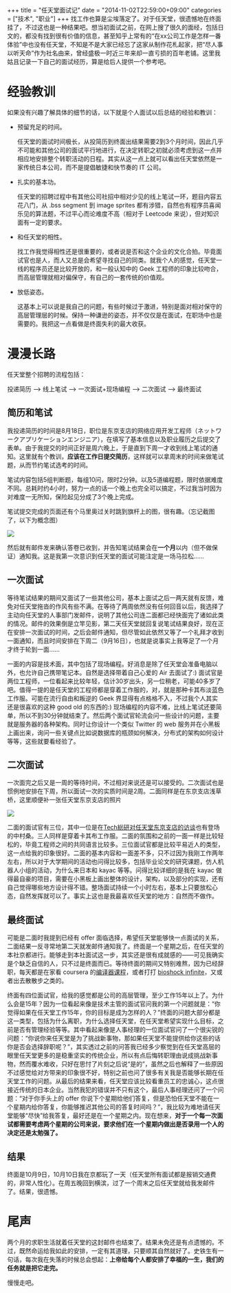 +++
title = "任天堂面试记"
date = "2014-11-02T22:59:00+09:00"
categories = ["技术", "职业"]
+++
找工作也算是尘埃落定了。对于任天堂，很遗憾地在终面挂了，不过这也是一种结果吧。想当初面试之前，在网上搜了很久的面经，包括日文的，都没有找到很有价值的信息，甚至知乎上常有的“在xx公司工作是怎样一番体验”中也没有任天堂，不知是不是大家已经忘了这家从制作花札起家，把“尽人事以听天命”作为社名由来，曾经盛极一时近三年来却一直亏损的百年老铺。这里我姑且记录一下自己的面试经历，算是给后人提供一个参考吧。

<!-- more -->

# 经验教训

如果没有兴趣了解具体的细节的话，以下就是个人面试以后总结的经验和教训：

- 预留充足的时间。

    任天堂的面试时间极长，从投简历到终面出结果需要2到3个月时间，因此几乎不可能和其他公司的面试平行地进行，在决定转职之初就必须考虑到这一点并相应地安排整个转职活动的日程。其实从这一点上就可以看出任天堂依然是一家传统日本公司，而不是提倡敏捷和快节奏的 IT 公司。

- 扎实的基本功。

    任天堂的招聘过程中有其他公司社招中相对少见的线上笔试一环，题目内容五花八门，从 .bss segment 到 image sprites 都有涉猎，自然也有程序员喜闻乐见的算法题，不过平心而论难度不高（相对于 Leetcode 来说），但对知识面有一定的要求。

- 和任天堂的相性。

    找工作我觉得相性还是很重要的，或者说是否和这个企业的文化合拍。毕竟面试官也是人，而人又总是会希望寻找自己的同类。就我个人的感觉，任天堂一线的程序员还是比较开放的，和一般认知中的 Geek 工程师的印象比较吻合，而高层管理就相对偏保守，有自己的一套传统的价值观。

- 放低姿态。

    这基本上可以说是我自己的问题，有些时候过于激进，特别是面对相对保守的高层管理层的时候。保持一种谦逊的姿态，并不仅仅是在面试，在职场中也是需要的。我把这一点看做是终面失利的最大收获。

# 漫漫长路

任天堂整个招聘的流程包括：

投递简历 --> 线上笔试 --> 一次面试+现场编程 --> 二次面试 --> 最终面试

## 简历和笔试

我投递简历的时间是8月18日，职位是东京支店的网络应用开发工程师（ネットワークアプリケーションエンジニア），在填写了基本信息以及职业履历之后提交了表单。由于我提交的时间正好是周六晚上，于是直到下周一才收到线上笔试的通知。这里就有个教训，**应该在工作日提交简历**，这样就可以拿周末的时间来做笔试题，从而节约笔试选考的时间。

笔试内容包括5组判断题，每组10问，限时2分钟。以及5道编程题，限时依据难度不同。总耗时约4小时，努力一点的话一个晚上也完全可以搞定，不过我当时因为对难度一无所知，保险起见分成了3个晚上完成。

笔试提交完成的页面还有个马里奥过关时跳到旗杆上的图，很有趣。（忘记截图了，以下为概念图）

![](http://i.imgur.com/BmeugmF.jpg)

然后就有邮件发来确认答卷已收到，并告知笔试结果会在**一个月**以内（但不做保证）通知我。这是我第一次意识到任天堂的面试可能注定是一场马拉松……

## 一次面试

等待笔试结果的期间又面试了一些其他公司，基本上面试之后一两天就有反馈，难免对任天堂拖沓的作风有些不满。在等待了两周依然没有任何回音以后，我选择了主动向任天堂的人事部门发邮件，说明了其他公司连二面都已经快面完了诸如此类的情况。邮件的效果倒是立竿见影，第二天任天堂就回复说笔试结果良好，现在正在安排一次面试的时间，之后会邮件通知，但尽管如此依然又等了一个礼拜才收到一面通知，而且时间安排在下周二（9月16日），也就是说事实上我等足了一个月才终于轮到一面……

一面的内容是技术面，其中包括了现场编程。好消息是除了任天堂会准备电脑以外，也允许自己携带笔记本。自然是选择带着自己心爱的 Air 去面试了:) 面试官是两位工程师，一位看起来比较年轻，估计30岁出头，另一位稍老，可能40多岁了吧。值得一提的是任天堂的工程师都是穿着工作服的，对，就是那种卡其布淡蓝色工作服。可能在流行自由和叛逆的 Geek 界显得有点格格不入，不过我个人其实还是很喜欢的这种 good old 的东西的:) 现场编程的内容不难，比线上笔试还要简单，所以不到30分钟就结束了。然后两个面试官轮流会问一些设计的问题，主要就是服务器的各种架构。同时让你设计一个类似 Twitter 的 web 服务并在小黑板上画出来，询问一些关键点比如说数据库的瓶颈如何解决，分布式的架构如何设计等等，这些就要看经验了。

## 二次面试

一次面完之后又是一周的等待时间，不过相对来说还是可以接受的。二次面试也是惯例地安排在下周，所以面试一次的实质时间是2周。二面同样是在东京支店浅草桥，这里顺便补一张任天堂东京支店的照片

![](http://i.imgur.com/vnC8tNb.jpg)

二面的面试官有三位，其中一位是在[Tech総研对任天堂东京支店的访谈](http://next.rikunabi.com/tech/docs/ct_s03600.jsp?p=002015)也有登场的中村桑。三人同样是穿着卡其布工作服。二面的氛围和之前的一面一样是比较轻松的，毕竟工程师之间的共同语言比较多。三位面试官都是比较平易近人的类型，这一点给我的印象很好。二面的基本内容和一面差不多，只不过因为我刚工作两年左右，所以对于大学期间的活动也问得比较多，包括毕业论文的研究课题，仿人机器人小组的活动，为什么来日本和 kayac 等等。问得比较详细的是我在 kayac 做得最自豪的项目，需要在小黑板上画出整体的设计，架构，以及部分的实现，还有自己觉得哪些地方设计得不错。整场面试持续一个小时左右，基本上只要放松心态，自然发挥就可以了。事实上这也是我最喜欢任天堂的地方：自然而不做作。

## 最终面试

可能是二面时我提到已经有 offer 面临选择，希望任天堂能够快一点面试的关系，二面结果一反寻常地第二天就发邮件通知我了。终面是一个星期之后，在任天堂的本社京都进行。能够走到本社面试这一步，其实还是很有成就感的——可见我确实是个缺乏自信的人，只不过是终面而已。等待终面的期间又特别难熬，因为已经辞职，每天都是在家看 coursera 的[编译器课程](https://class.coursera.org/compilers-004)，或者打打 [bioshock infinite](http://bioshock.wikia.com/wiki/Bioshock_Infinite)，又或者出去散散步之类的。

终面有四位面试官，给我的感觉都是公司的高层管理，至少工作15年以上了。为什么会是15年？因为一位看起来像是技术主管的面试官问我的第一个问题就是：“你觉得如果在任天堂工作15年，你的目标是成为怎样的人？”终面的问题大部分都是这一类型，包括为什么离职，为什么选择任天堂，在任天堂希望实现什么目标，之前是否有管理经验等等。其中看起来像是人事经理的一位面试官问了一个很尖锐的问题：“你说你来任天堂是为了挑战新事物，那如果任天堂不能提供给你这些的话你是否会选择辞职呢？”，其实透过之前的问答我已经多少察觉到在任天堂高层的眼里任天堂更多的是稳重坚实的传统企业，所以有点后悔转职理由说成挑战新事物，然而覆水难收，只好在思忖了片刻之后说“是的”，虽然之后也解释了一些原因不过感觉给对方带来的印象很不好，特别之前也问了很多有关我是否能够长期在任天堂工作的问题。从最后的结果来看，任天堂应该比较看重员工的忠诚心，这点很接近传统的日本企业。当然我犯的错误并不只有这个，最后人事经理还问了一个问题：“对于你手头上的 offer 你说下个星期给他们答复，但是恐怕任天堂不能在一个星期内给你答复，你能够推迟其他公司的答复时间吗？”，我比较为难地请任天堂能够“尽快”给我答复，最好还是在一个星期之内。现在想来，**对于一个每一次面试都需要考虑两个星期的公司来说，要求他们在一个星期内做出是否录用一个人的决定还是太勉强了。**

## 结果

终面是10月9日，10月10日我在京都玩了一天（任天堂所有面试都是报销交通费的，非常人性化）。在周五晚回到横滨，过了一个周末之后任天堂就给我发邮件了。结果，很遗憾。

# 尾声

两个月的求职生活就着任天堂的这封邮件也结束了。结果未免还是有点遗憾的。不过，既然命运给我如此的安排，一定有其道理，只要顺其自然就好了。史铁生有一句话，每次我在失落的时候总会想起：**上帝给每个人都安排了幸福的一生，我们的任务就是把它走完。**

慢慢走吧。
